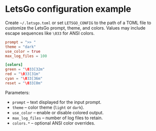 # LetsGo configuration example

Create `~/.letsgo.toml` or set `LETSGO_CONFIG` to the path of a TOML file to
customize the LetsGo prompt, theme, and colors. Values may include escape
sequences like `\033` for ANSI colors.

```toml
prompt = ">> "
theme = "dark"
use_color = true
max_log_files = 100

[colors]
green = "\033[32m"
red = "\033[31m"
cyan = "\033[36m"
reset = "\033[0m"
```

Parameters:

- `prompt` – text displayed for the input prompt.
- `theme` – color theme (`light` or `dark`).
- `use_color` – enable or disable colored output.
- `max_log_files` – number of log files to retain.
- `colors.*` – optional ANSI color overrides.
